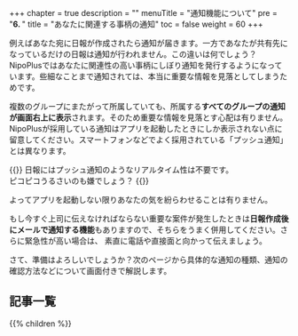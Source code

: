 +++
chapter = true
description = ""
menuTitle = "通知機能について"
pre = "<b>6. </b>"
title = "あなたに関連する事柄の通知"
toc = false
weight = 60
+++

例えばあなた宛に日報が作成されたら通知が届きます。一方であなたが共有先になっているだけの日報は通知が行われません。この違いは何でしょう？
NipoPlusではあなたに関連性の高い事柄にしぼり通知を発行するようになっています。些細なことまで通知されては、本当に重要な情報を見落としてしまうためです。  

複数のグループにまたがって所属していても、所属する**すべてのグループの通知が画面右上に表示**されます。そのため重要な情報を見落とす心配は有りません。
NipoPlusが採用している通知はアプリを起動したときにしか表示されない点に留意してください。スマートフォンなどでよく採用されている「プッシュ通知」とは異なります。  

{{<alice pos="right" icon="phone">}}
日報にはプッシュ通知のようなリアルタイム性は不要です。  
ピコピコうるさいのも嫌でしょう？
{{</alice>}}

よってアプリを起動しない限りあなたの気を紛らわせることは有りません。

もし今すぐ上司に伝えなければならない重要な案件が発生したときは**日報作成後にメールで通知する機能**もありますので、そちらをうまく併用してください。さらに緊急性が高い場合は、
素直に電話や直接面と向かって伝えましょう。

さて、準備はよろしいでしょうか？次のページから具体的な通知の種類、通知の確認方法などについて画面付きで解説します。

<aside id="childrenList">
<h2>記事一覧</h2>
{{% children  %}}
</aside>
